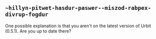 ## `~hillyn-pitwet-hasdur-paswer--miszod-rabpex-divrup-fogdur`
One possible explanation is that you aren't on the latest version of Urbit (0.5.1).  Are you up to date there?